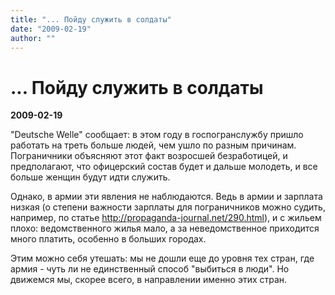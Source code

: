 ```yaml
---
title: "... Пойду служить в солдаты"
date: "2009-02-19"
author: ""
---
```


# ... Пойду служить в солдаты

**2009-02-19** 

"Deutsche Welle" сообщает: в этом году в госпогранслужбу пришло работать на треть больше людей, чем ушло по разным причинам. Пограничники объясняют этот факт возросшей безработицей, и предполагают, что офицерский состав будет и дальше молодеть, и все больше женщин будут идти служить.

Однако, в армии эти явления не наблюдаются. Ведь в армии и зарплата низкая (о степени важности зарплаты для пограничников можно судить, например, по статье http://propaganda-journal.net/290.html), и с жильем плохо: ведомственного жилья мало, а за неведомственное приходится много платить, особенно в больших городах.

Этим можно себя утешать: мы не дошли еще до уровня тех стран, где армия - чуть ли не единственный способ "выбиться в люди". Но движемся мы, скорее всего, в направлении именно этих стран.